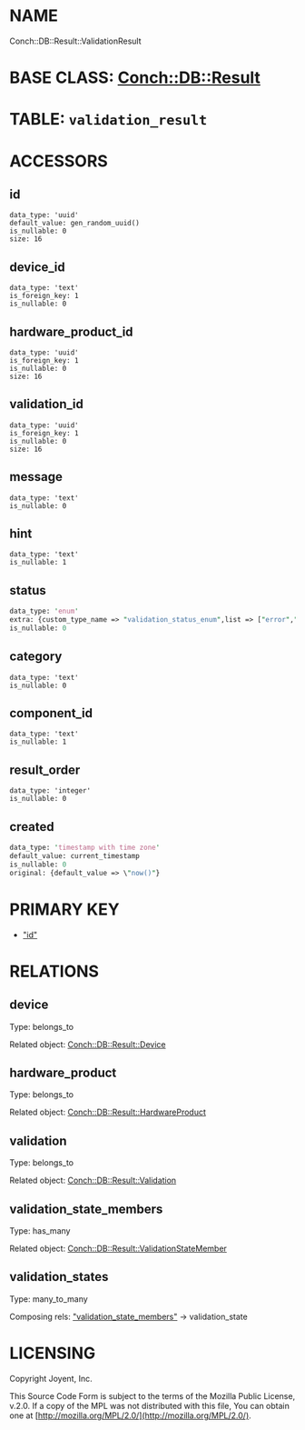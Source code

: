 # NAME

Conch::DB::Result::ValidationResult

# BASE CLASS: [Conch::DB::Result](../modules/Conch::DB::Result)

# TABLE: `validation_result`

# ACCESSORS

## id

```
data_type: 'uuid'
default_value: gen_random_uuid()
is_nullable: 0
size: 16
```

## device\_id

```
data_type: 'text'
is_foreign_key: 1
is_nullable: 0
```

## hardware\_product\_id

```
data_type: 'uuid'
is_foreign_key: 1
is_nullable: 0
size: 16
```

## validation\_id

```
data_type: 'uuid'
is_foreign_key: 1
is_nullable: 0
size: 16
```

## message

```
data_type: 'text'
is_nullable: 0
```

## hint

```
data_type: 'text'
is_nullable: 1
```

## status

```perl
data_type: 'enum'
extra: {custom_type_name => "validation_status_enum",list => ["error","fail","pass"]}
is_nullable: 0
```

## category

```
data_type: 'text'
is_nullable: 0
```

## component\_id

```
data_type: 'text'
is_nullable: 1
```

## result\_order

```
data_type: 'integer'
is_nullable: 0
```

## created

```perl
data_type: 'timestamp with time zone'
default_value: current_timestamp
is_nullable: 0
original: {default_value => \"now()"}
```

# PRIMARY KEY

- ["id"](#id)

# RELATIONS

## device

Type: belongs\_to

Related object: [Conch::DB::Result::Device](../modules/Conch::DB::Result::Device)

## hardware\_product

Type: belongs\_to

Related object: [Conch::DB::Result::HardwareProduct](../modules/Conch::DB::Result::HardwareProduct)

## validation

Type: belongs\_to

Related object: [Conch::DB::Result::Validation](../modules/Conch::DB::Result::Validation)

## validation\_state\_members

Type: has\_many

Related object: [Conch::DB::Result::ValidationStateMember](../modules/Conch::DB::Result::ValidationStateMember)

## validation\_states

Type: many\_to\_many

Composing rels: ["validation\_state\_members"](#validation_state_members) -> validation\_state

# LICENSING

Copyright Joyent, Inc.

This Source Code Form is subject to the terms of the Mozilla Public License,
v.2.0. If a copy of the MPL was not distributed with this file, You can obtain
one at [http://mozilla.org/MPL/2.0/](http://mozilla.org/MPL/2.0/).

